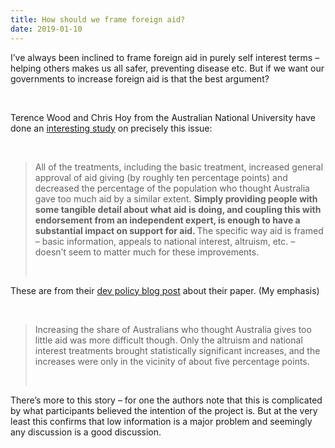 ```yaml
---
title: How should we frame foreign aid?
date: 2019-01-10
---
```


<!--kg-card-begin: html--><p>I&#8217;ve always been inclined to frame foreign aid in purely self interest terms &#8211; helping others makes us all safer, preventing disease etc. But if we want our governments to increase foreign aid is that the best argument?</p><br>
<p>Terence Wood and Chris Hoy from the Australian National University have done an <a href="http://devpolicy.org/publications/discussion_papers/DP75-Helping.us.or.helping.them.pdf" target="_blank" rel="noopener noreferrer">interesting study</a> on precisely this issue:</p><br>
<blockquote><p>All of the treatments, including the basic treatment, increased general approval of aid giving (by roughly ten percentage points) and decreased the percentage of the population who thought Australia gave too much aid by a similar extent. <strong>Simply providing people with some tangible detail about what aid is doing, and coupling this with endorsement from an independent expert, is enough to have a substantial impact on support for aid. </strong>The specific way aid is framed – basic information, appeals to national interest, altruism, etc. – doesn’t seem to matter much for these improvements.</p><br>
</blockquote>
<p>These are from their <a href="http://www.devpolicy.org/whats-more-effective-in-raising-support-for-aid-20190110/" target="_blank" rel="noopener noreferrer">dev policy blog post</a> about their paper. (My emphasis)</p><br>
<blockquote><p>Increasing the share of Australians who thought Australia gives too little aid was more difficult though. Only the altruism and national interest treatments brought statistically significant increases, and the increases were only in the vicinity of about five percentage points.</p><br>
</blockquote>
<p>There&#8217;s more to this story &#8211; for one the authors note that this is complicated by what participants believed the intention of the project is. But at the very least this confirms that low information is a major problem and seemingly any discussion is a good discussion.</p><br>
<!--kg-card-end: html-->